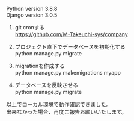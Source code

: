 Python version 3.8.8  
Django version 3.0.5

1. git cronする  
https://github.com/M-Takeuchi-sys/company

2. プロジェクト直下でデータベースを初期化する  
python manage.py migrate

3. migrationを作成する  
python manage.py makemigrations myapp

4. データベースを反映させる  
python manage.py migrate

以上でローカル環境で動作確認できました。  
出来なかった場合、再度ご報告お願いいたします。
